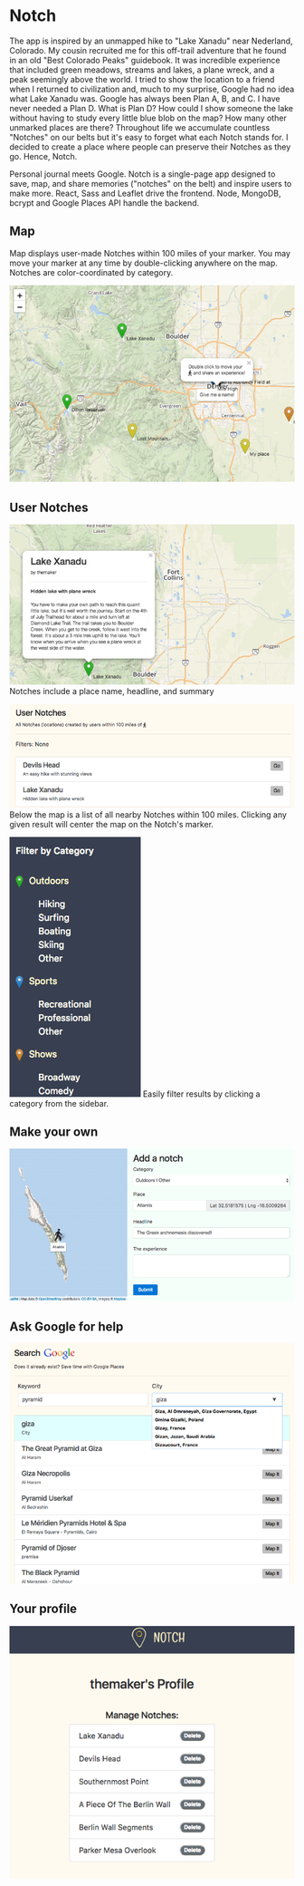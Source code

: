 # Notch

The app is inspired by an unmapped hike to "Lake Xanadu" near Nederland, Colorado. My cousin recruited me for this off-trail adventure that he found in an old "Best Colorado Peaks" guidebook. It was incredible experience that included green meadows, streams and lakes, a plane wreck, and a peak seemingly above the world. I tried to show the location to a friend when I returned to civilization and, much to my surprise, Google had no idea what Lake Xanadu was. Google has always been Plan A, B, and C. I have never needed a Plan D. What is Plan D? How could I show someone the lake without having to study every little blue blob on the map? How many other unmarked places are there? Throughout life we accumulate countless "Notches" on our belts but it's easy to forget what each Notch stands for. I decided to create a place where people can preserve their Notches as they go. Hence, Notch.

Personal journal meets Google. Notch is a single-page app designed to save, map, and share memories ("notches" on the belt) and inspire users to make more. React, Sass and Leaflet drive the frontend. Node, MongoDB, bcrypt and Google Places API handle the backend.

## Map
Map displays user-made Notches within 100 miles of your marker. You may move your marker at any time by double-clicking anywhere on the map. Notches are color-coordinated by category.

![map](https://github.com/bstiles13/Notch/blob/master/public/assets/images/screenshots/intro.png)

## User Notches

![notch example](https://github.com/bstiles13/Notch/blob/master/public/assets/images/screenshots/notch.png)
Notches include a place name, headline, and summary

![nearby notches](https://github.com/bstiles13/Notch/blob/master/public/assets/images/screenshots/nearby.png)
Below the map is a list of all nearby Notches within 100 miles. Clicking any given result will center the map on the Notch's marker.

![filter categories](https://github.com/bstiles13/Notch/blob/master/public/assets/images/screenshots/filter.png)
Easily filter results by clicking a category from the sidebar.

## Make your own

![nearby notches](https://github.com/bstiles13/Notch/blob/master/public/assets/images/screenshots/new.png)

## Ask Google for help

![google search](https://github.com/bstiles13/Notch/blob/master/public/assets/images/screenshots/google.png)

## Your profile

![profile](https://github.com/bstiles13/Notch/blob/master/public/assets/images/screenshots/profile.png)

